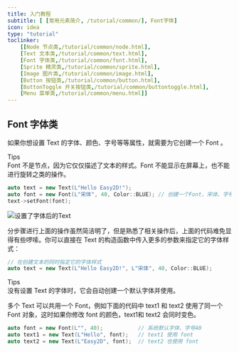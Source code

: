 ```yaml
---
title: 入门教程
subtitle: [ [常用元素简介, /tutorial/common/], Font字体]
icon: idea
type: "tutorial"
toclinker: 
    [[Node 节点类,/tutorial/common/node.html],
    [Text 文本类,/tutorial/common/text.html],
    [Font 字体类,/tutorial/common/font.html],
    [Sprite 精灵类,/tutorial/common/sprite.html],
    [Image 图片类,/tutorial/common/image.html],
    [Button 按钮类,/tutorial/common/button.html],
    [ButtonToggle 开关按钮类,/tutorial/common/buttontoggle.html],
    [Menu 菜单类,/tutorial/common/menu.html]]
---
```

## Font 字体类

如果你想设置 Text 的字体、颜色、字号等等属性，就需要为它创建一个 Font 。

<div class="ui info message"><div class="header">Tips </div>
Font 不是节点，因为它仅仅描述了文本的样式。Font 不能显示在屏幕上，也不能进行旋转之类的操作。
</div>

```cpp
auto text = new Text(L"Hello Easy2D!");
auto font = new Font(L"宋体", 40, Color::BLUE); // 创建一个Font，宋体、字号40、蓝色
text->setFont(font);
```

![设置了字体后的Text](/assets/images/tutorial/font1.png)

分步骤进行上面的操作虽然简洁明了，但是熟悉了相关操作后，上面的代码难免显得有些啰嗦。你可以直接在 Text 的构造函数中传入更多的参数来指定它的字体样式：

```cpp
// 在创建文本的同时指定它的字体样式
auto text = new Text(L"Hello Easy2D!", L"宋体", 40, Color::BLUE);
```

<div class="ui info message"><div class="header">Tips </div>
没有设置 Text 的字体时，它会自动创建一个默认字体并使用。
</div>

多个 Text 可以共用一个 Font，例如下面的代码中 text1 和 text2 使用了同一个 Font 对象，这时如果你修改 font 的颜色，text1和 text2 会同时变色。

```cpp
auto font = new Font(L"", 40);           // 系统默认字体、字号40
auto text1 = new Text(L"Hello", font);   // text1 使用 font
auto text2 = new Text(L"Easy2D", font);  // text2 也使用 font
```